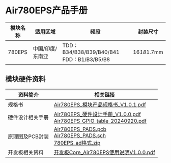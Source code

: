 # Air780EPS产品手册

| 模块名称 | 适用区域         | 频段                                            | 封装尺寸              |
| --------| ---------------- | ----------------------------------------------- | --------------------- |
| 780EPS  | 中国/印度/东南亚 | TDD：B34/B38/B39/B40/B41</br> FDD：B1/B3/B5/B8 | 16*18*1.7mm |

## 模块硬件资料

| 资料简介         | 相关链接                                                     |
| ---------------  | ------------------------------------------------------------ |
| 规格书           | [Air780EPS_模块产品规格书_V1.0.1.pdf](https://cdn.openluat-luatcommunity.openluat.com/attachment/20240814171557653_Air780EPS_模块产品规格书_V1.0.1.pdf) |
| 硬件设计相关手册  | [Air780EPS_硬件设计手册_V1.0.0.pdf](https://cdn.openluat-luatcommunity.openluat.com/attachment/20240719102529977_Air780EPS_硬件设计手册_V1.0.0.pdf)  </br>  [Air780EPS_GPIO_table_20240920.pdf](https://cdn.openluat-luatcommunity.openluat.com/attachment/20240920181658330_Air780EP&Air780EPS_GPIO_table_20240920.pdf) |
| 原理图及PCB封装   | [Air780EPS_PADS.pcb](https://cdn.openluat-luatcommunity.openluat.com/attachment/20240304174515360_Air780EP_PADS.pcb)</br>[Air780EPS_PADS.sch](https://cdn.openluat-luatcommunity.openluat.com/attachment/20240304174548538_Air780EP_PADS.sch)</br>[780EPS_ad格式.zip](https://cdn.openluat-luatcommunity.openluat.com/attachment/20240424170844720_780ep_ad格式.zip) |
| 开发板相关资料    | [开发板Core_Air780EPS使用说明V1.0.0.pdf](https://cdn.openluat-luatcommunity.openluat.com/attachment/20240819094210124_开发板Core_Air780EPS使用说明V1.0.0.pdf) |

